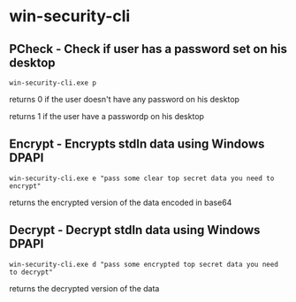 # win-security-cli

## PCheck - Check if user has a password set on his  desktop
```
win-security-cli.exe p
```
returns 0 if the user doesn't have any password on his desktop

returns 1 if the user have a passwordp on his desktop

## Encrypt - Encrypts stdIn data using Windows DPAPI
```
win-security-cli.exe e "pass some clear top secret data you need to encrypt"
```

returns the encrypted version of the data encoded in base64

## Decrypt - Decrypt stdIn data using Windows DPAPI
```
win-security-cli.exe d "pass some encrypted top secret data you need to decrypt"
```

returns the decrypted version of the data
